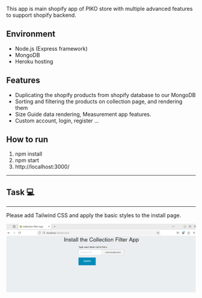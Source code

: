 This app is main shopify app of PIKO store with multiple advanced features to support shopify backend.

## Environment
- Node.js (Express framework)
- MongoDB
- Heroku hosting

## Features
- Duplicating the shopify products from shopify database to our MongoDB
- Sorting and filtering the products on collection page, and rendering them
- Size Guide data rendering, Measurement app features.
- Custom account, login, register ...

## How to run

1. npm install
2. npm start
3. http://localhost:3000/

---

## Task 💻

---

Please add Tailwind CSS and apply the basic styles to the install page.
<div align="center">
<img  src = "./public/images/install-page.png">
</div>